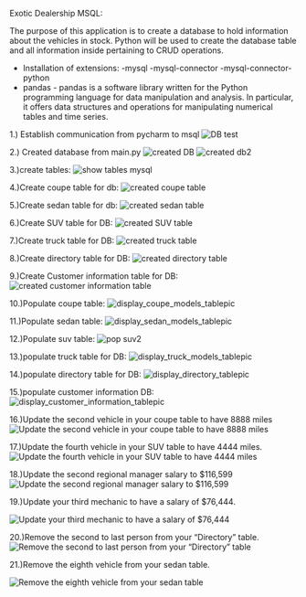 Exotic Dealership MSQL:

The purpose of this application is to create a database to hold information about the vehicles in stock.
Python will be used to create the database table and all information inside pertaining to CRUD operations.

- Installation of extensions:
-mysql
-mysql-connector
-mysql-connector-python
- pandas - pandas is a software library written for the Python
programming language
for data manipulation and analysis. In particular, it offers
data structures and operations for
manipulating numerical tables and time series.


1.) Establish communication from pycharm to msql
![DB test](https://user-images.githubusercontent.com/126184667/225327432-a3b3fd37-3c58-4683-b0b2-c8f7e5e2afeb.png)

2.) Created database from main.py
![created DB](https://user-images.githubusercontent.com/126184667/225328417-6c8aaa92-a96d-4b0f-9b97-f3e11c5691fd.png)
![created db2](https://user-images.githubusercontent.com/126184667/225335894-f7a69e22-3a40-4838-8ab5-beb9e92f46c8.png)

3.)create tables:
![show tables mysql](https://user-images.githubusercontent.com/126184667/225328080-876a1d30-e486-43ab-9826-85bdae14b07b.png)



4.)Create coupe table for db:
![created coupe table](https://user-images.githubusercontent.com/126184667/225328662-8ffdb9f6-155e-48e9-bd42-b83ee74c4d1d.png)


5.)Create sedan table for db:
![created sedan table](https://user-images.githubusercontent.com/126184667/225329166-a6f9092f-7e92-485e-acb3-e21d346ab984.png)

6.)Create SUV table for DB:
![created SUV table](https://user-images.githubusercontent.com/126184667/225329479-50ec26b5-819e-49c8-b81b-2f9674d4dea9.png)


7.)Create truck table for DB:
![created truck table](https://user-images.githubusercontent.com/126184667/225329771-22985361-886b-4190-be0f-528f32af53bd.png)


8.)Create directory table for DB:
![created directory table](https://user-images.githubusercontent.com/126184667/225330835-2fca9afa-5a08-4f3a-8ab2-a6d7109e86e3.png)

9.)Create Customer information table for DB:
![created customer information table](https://user-images.githubusercontent.com/126184667/225330939-8bf6d315-ab15-47ef-86dd-c5f3bdd6995f.png)


10.)Populate coupe table:
![display_coupe_models_tablepic](https://user-images.githubusercontent.com/126184667/225331132-98c81e9c-191f-4b9b-a240-31fba65d83d1.png)


11.)Populate sedan table:
![display_sedan_models_tablepic](https://user-images.githubusercontent.com/126184667/225331352-93bf0a0e-062a-48e4-91fd-71fa5d3d5c68.png)

12.)Populate suv table:
![pop suv2](https://user-images.githubusercontent.com/126184667/225340038-2b11ccee-3fe5-44f9-9c09-021ea0875eac.png)

13.)populate truck table for DB:
![display_truck_models_tablepic](https://user-images.githubusercontent.com/126184667/225332105-1f20926c-2a68-403a-b3d6-26642f02eb4b.png)

14.)populate directory table for DB:
![display_directory_tablepic](https://user-images.githubusercontent.com/126184667/225332229-ee4e44c8-b8aa-40a0-8379-a676837eb0ad.png)

15.)populate customer information DB:
![display_customer_information_tablepic](https://user-images.githubusercontent.com/126184667/225332373-2c278d90-816d-4f4c-b418-8a0b07cf9a2e.png)


16.)Update the second vehicle in your coupe table to have 8888 miles
![Update the second vehicle in your coupe table to have 8888 miles](https://user-images.githubusercontent.com/126184667/225332561-0104f041-71b5-4464-ac98-270b7626c3f0.png)


17.)Update the fourth vehicle in your SUV table to have 4444 miles.
![Update the fourth vehicle in your SUV table to have 4444 miles](https://user-images.githubusercontent.com/126184667/225332712-c52d91d5-1f84-4eec-970c-a353aa061b3e.png)

18.)Update the second regional manager salary to $116,599
![Update the second regional manager salary to $116,599](https://user-images.githubusercontent.com/126184667/225333691-5db9b724-9db5-462f-962f-21366ba54bcc.png)

19.)Update your third mechanic to have a salary of $76,444.

![Update your third mechanic to have a salary of $76,444](https://user-images.githubusercontent.com/126184667/225333803-c3f1b0d5-8608-4274-9351-31e5fcd88b18.png)

20.)Remove the second to last person from your “Directory” table.
![Remove the second to last person from your “Directory” table](https://user-images.githubusercontent.com/126184667/225333919-19109b8f-94ae-475d-ada3-01ae9819c435.png)

21.)Remove the eighth vehicle from your sedan table.

![Remove the eighth vehicle from your sedan table](https://user-images.githubusercontent.com/126184667/225334070-5a602355-6a98-4f22-a399-3f71905ee32c.png)
